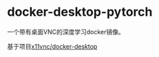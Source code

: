# docker-desktop-pytorch
一个带有桌面VNC的深度学习docker镜像。

基于项目[x11vnc/docker-desktop](https://hub.docker.com/r/x11vnc/docker-desktop/tags)
